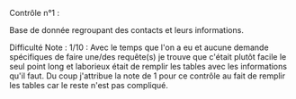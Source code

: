Contrôle n°1 :

Base de donnée regroupant des contacts et leurs informations.

Difficulté Note : 1/10 : Avec le temps que l'on a eu et aucune demande spécifiques de faire une/des requête(s) je trouve que c'était plutôt facile le seul point long et laborieux était de remplir les tables avec les informations qu'il faut. Du coup j'attribue la note de 1 pour ce contrôle au fait de remplir les tables car le reste n'est pas compliqué.